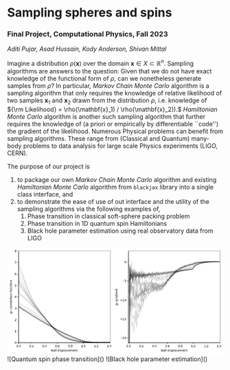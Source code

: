 # Sampling spheres and spins
### Final Project, Computational Physics, Fall 2023
_Aditi Pujar, Asad Hussain, Kody Anderson, Shivan Mittal_

Imagine a distribution $\rho(\mathbf{x})$ over the domain $\mathbf{x} \in X \subset \mathbb{R}^n.$ Sampling algorithms are answers to the question: Given that we do not have exact knowledge of the functional form of $\rho,$ can we nonetheless generate samples from $\rho?$ In particular, _Markov Chain Monte Carlo_ algorithm is a sampling algorithm that only requires the knowledge of relative likelihood of two samples $\mathbf{x}_1$ and $\mathbf{x}_2$ drawn from the distribution $\rho,$ i.e. knowledge of ${\rm Likelihood} = \rho(\mathbf{x}_1) / \rho(\mathbf{x}_2)).$ _Hamiltonian Monte Carlo_ algorithm is another such sampling algorithm that further requires the knowledge of (a priori or empirically by differentiable ``code'') the gradient of the likelihood.
Numerous Physical problems can benefit from sampling algorithms. These range from (Classical and Quantum) many-body problems to data analysis for large scale Physics experiments (LIGO, CERN).

The purpose of our project is 
1. to package our own _Markov Chain Monte Carlo_ algorithm and existing _Hamiltonian Monte Carlo_ algorithm from `blackjax` library into a single class interface, and
2. to demonstrate the ease of use of out interface and the utility of the sampling algorithms via the following examples of,
   1. Phase transition in classical soft-sphere packing problem
   2. Phase transition in 1D quantum spin Hamiltonians
   3. Black hole parameter estimation using real observatory data from LIGO
  
<img src="https://github.com/Potatoasad/Computational-Physics-Final-Project/blob/39bbde60f8c7aaaa12ae8335676c1171b61840f0/soft_sphere_phase_transition.png" width="670">
![Quantum spin phase transition]()
![Black hole parameter estimation]()

<!---
### Ideas
Project ideas
- [x] Sampling + gradient descent + packing problems + glass phase transition
- [x] Statistical Mechanics steady state problems
- [x] Bayesian Inference
      
- [ ]  Inspiral stochastic dynamics
- [ ] Differentiable ODE solver 
- [ ] Finding distribution samples are coming from
- [ ] Differentiable ODE solver with distribution of parameter estimation
- [ ] Stochastic stuff is common interest 
- [ ] Different cost functions corresponding to different measures of distance between distributions
- [ ] KPZ
- [ ] Imaginary time evolution and LQFT

### What's common in the things we've selected:

- [ ] A class to sample using any/many methods (or use pre packaged samplers):
  - [x] Inverting CDF
  - [x] Metropolis Hastings
    - [ ] Benchmark for a nice potential landscape:
      - [ ] e.g. $C(x) = \frac{1}{2}x^2$
  - [ ] Maybe Gradient based? Hamiltonian Monte Carlo?
        
- [ ] A class to define a probability distribution over the state space,
  - [ ] break up into Cost function $C(x)$ and prob distribution over the state space $\exp(-\beta C(x))$

- [ ] Classes that inherit from the above but is specific to the applications
      
```python
#import jax.numpy as jnp

try:
  import jax.numpy as np
else:
  import numpy as np
  

class Distribution:
  - pdf
	- logpdf return -0.5*x**2

class Sampler:
  - sample
  - distribution (object)

class MCMCSampler:
  - proposal step (acceptance criteria)
  - compute pdf ratio
  
class SamplerVisualization:
  - Sampler
  - Plots
  
class CornerPlot:
  

class StateSpaceAnimation
 - samples
 - animate() 
```
--->
